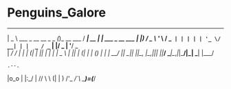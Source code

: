 # Penguins_Galore
  ____                        _              ____       _                
 |  _ \ ___ _ __   __ _ _   _(_)_ __  ___   / ___| __ _| | ___  _ __ ___ 
 | |_) / _ \ '_ \ / _` | | | | | '_ \/ __| | |  _ / _` | |/ _ \| '__/ _ \
 |  __/  __/ | | | (_| | |_| | | | | \__ \ | |_| | (_| | | (_) | | |  __/
 |_|   \___|_| |_|\__, |\__,_|_|_| |_|___/  \____|\__,_|_|\___/|_|  \___|
                  |___/                                                                                                       

    .--. 
   |o_o | 
   |:_/ | 
  //   \ \ 
 (|     | ) 
/'\_   _/`\ 
\___)=(___/ 				  